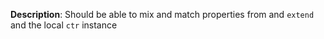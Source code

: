 __Description__: Should be able to mix and match properties from and `extend` and the local `ctr` instance